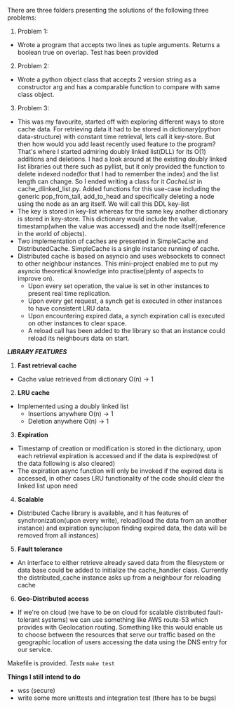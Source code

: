 

There are three folders presenting the solutions of the following three problems:

1. Problem 1:
- Wrote a program that accepts two lines as tuple arguments. Returns a boolean true on overlap. Test has been provided

2. Problem 2:
- Wrote a python object class that accepts 2 version string as a constructor arg and has a comparable function to 
  compare with same class object.

3. Problem 3:
- This was my favourite, started off with exploring different ways to store cache data. For retrieving data it 
  had to be stored in dictionary(python data-structure) with constant time retrieval, lets call it key-store. 
  But then how would you add least recently used feature to the program? That's where I started admiring 
  doubly linked list(DLL) for its O(1) additions and deletions. I had a look around at the existing doubly linked 
  list libraries out there such as pyllist, but it only provided the function to delete indexed node(for that 
  I had to remember the index) and the list length can change. So I ended writing a class for it *CacheList* in 
  cache_dlinked_list.py. Added functions for this use-case including the generic pop_from_tail, add_to_head and 
  specifically deleting a node using the node as an arg itself. We will call this DDL key-list 
- The key is stored in key-list whereas for the same key another dictionary is stored in key-store. This dictionary 
  would include the value, timestamp(when the value was accessed) and the node itself(reference in the world of objects).
- Two implementation of caches are presented in SimpleCache and DistributedCache. SimpleCache is a single instance 
  running of cache.
- Distributed cache is based on asyncio and uses websockets to connect to other neighbour instances. This mini-project enabled
  me to put my asyncio theoretical knowledge into practise(plenty of aspects to improve on). 
  - Upon every set operation, the value is set in other instances to present real time replication. 
  - Upon every get request, a synch get is executed in other instances to have consistent LRU data. 
  - Upon encountering expired data, a synch expiration call is executed on other instances to clear space.
  - A reload call has been added to the library so that an instance could reload its neighbours data on start. 
   
  
  
  
***LIBRARY FEATURES***
1. **Fast retrieval cache**
 - Cache value retrieved from dictionary O(n) -> 1


2. **LRU cache**
 - Implemented using a doubly linked list
   - Insertions anywhere O(n) -> 1
   - Deletion anywhere O(n) -> 1
   
   
3. **Expiration**
 - Timestamp of creation or modification is stored in the dictionary, upon each retrieval expiration is 
   accessed and if the data is expired(rest of the data following is also cleared)
 - The expiration async function will only be invoked if the expired data is accessed, in other cases LRU 
   functionality of the code should clear the linked list upon need
   
   
4. **Scalable**
 - Distributed Cache library is available, and it has features of synchronization(upon every write),
   reload(load the data from an another instance) and expiration sync(upon finding expired data, the 
   data will be removed from all instances)


5. **Fault tolerance**
 - An interface to either retrieve already saved data from the filesystem or data base could be added to initialize
   the cache_handler class. Currently the distributed_cache instance asks up from a neighbour for reloading cache 
  
  
6. **Geo-Distributed access**
 - If we're on cloud (we have to be on cloud for scalable distributed fault-tolerant systems) we can use something like
   AWS route-53 which provides with Geolocation routing. Something like this would enable us to choose between the resources 
   that serve our traffic based on the geographic location of users accessing the data using the DNS entry for our service.




Makefile is provided.
*Tests*
```make test```


**Things I still intend to do**
- wss (secure)
- write some more unittests and integration test (there has to be bugs)

  